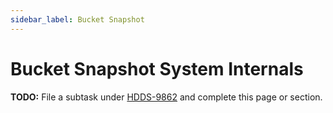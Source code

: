 ```yaml
---
sidebar_label: Bucket Snapshot
---
```


# Bucket Snapshot System Internals

**TODO:** File a subtask under [HDDS-9862](https://issues.apache.org/jira/browse/HDDS-9862) and complete this page or section.
